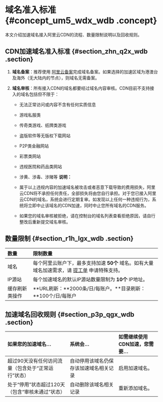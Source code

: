 # 域名准入标准 {#concept_um5_wdx_wdb .concept}

本文介绍加速域名接入阿里云CDN的流程、数量限制说明以及回收规则。

## CDN加速域名准入标准 {#section_zhn_q2x_wdb .section}

1.  **域名备案**：推荐使用 [阿里云备案](https://beian.aliyun.com/?spm=5176.8142029.388261.3.a0SCC3)完成域名备案。如果选择的加速区域为港澳台及海外（无大陆内的节点），则域名无需备案。
2.  **域名审核**：所有接入CDN的域名都要经过域名内容审核。CDN目前不支持接入的域名包括但不限于：

    -   无法正常访问或内容不含有任何实质信息
    -   游戏私服类
    -   传奇类游戏、纸牌类游戏
    -   盗版软件等无版权下载网站
    -   P2P类金融网站
    -   彩票类网站
    -   违规医院和药品类网站
    -   涉黄、涉毒、涉赌等
    **说明：** 

    -   属于以上违规内容的加速域名被攻击或者恶意下载导致的费用损失，阿里云CDN将不承担任何责任，全部损失将由您自行承担。对于您已接入阿里云CDN的域名，系统会进行定期复审。如发现以上任何一种违规行为，系统将立即中止该域名的CDN加速，同时中止您所有域名的CDN服务。

    -   如果您的域名审核被拒绝，请在控制台的域名列表查看拒绝原因，请自行整改后重新提交域名审核。


## 数量限制 {#section_r1h_lgx_wdb .section}

|数量|限制数量|
|:-|:---|
|域名|每个阿里云账户下，最多支持加速 **50个** 域名。如有大量域名加速需求，请 [提工单](https://workorder.console.aliyun.com/console.htm?lang=&accounttraceid=3c62958a-b7f1-4439-b87b-5f59ed3e9704#/ticket/add?productCode=cdn) 申请特殊支持。|
|IP源站|每个加速域名的默认IP源站数量限制为 **10个** IP地址。|
|缓存刷新类操作|**URL刷新：**2000条/日/每账户。**目录刷新：**100个/日/每账户|

## 加速域名回收规则 {#section_p3p_qgx_wdb .section}

|如果您的加速域名…|系统会…|如需继续使用CDN加速，您需要…|
|:--------|:---|:---------------|
|超过90天没有任何访问流量（包含处于“正常运行”状态）|自动停用该域名仍保存该加速域名相关记录|启用加速域名。|
|处于“停用”状态超过120天（包含“审核未通过”状态）|自动删除该域名相关记录|重新添加域名。|

